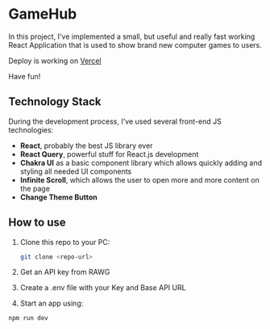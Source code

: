 # GameHub

In this project, I've implemented a small, but useful and really fast working React Application that is used to show brand new computer games to users.

Deploy is working on [Vercel](https://game-hub-rho-pearl.vercel.app)

Have fun!

## Technology Stack

During the development process, I've used several front-end JS technologies:

- **React**, probably the best JS library ever
- **React Query**, powerful stuff for React.js development
- **Chakra UI** as a basic component library which allows quickly adding and styling all needed UI components
- **Infinite Scroll**, which allows the user to open more and more content on the page
- **Change Theme Button**

## How to use

1. Clone this repo to your PC:
   ```bash
   git clone <repo-url>
   ```

2. Get an API key from RAWG
3. Create a .env file with your Key and Base API URL
4. Start an app using: 
```bash
npm run dev
```